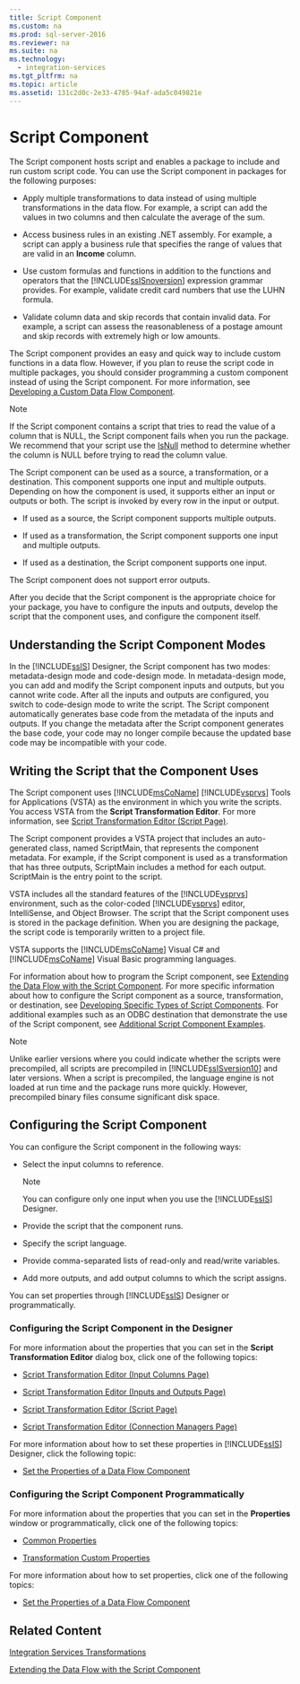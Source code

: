 ```yaml
---
title: Script Component
ms.custom: na
ms.prod: sql-server-2016
ms.reviewer: na
ms.suite: na
ms.technology: 
  - integration-services
ms.tgt_pltfrm: na
ms.topic: article
ms.assetid: 131c2d0c-2e33-4785-94af-ada5c049821e
---
```

# Script Component
  The Script component hosts script and enables a package to include and run custom script code. You can use the Script component in packages for the following purposes:  
  
-   Apply multiple transformations to data instead of using multiple transformations in the data flow. For example, a script can add the values in two columns and then calculate the average of the sum.  
  
-   Access business rules in an existing .NET assembly. For example, a script can apply a business rule that specifies the range of values that are valid in an **Income** column.  
  
-   Use custom formulas and functions in addition to the functions and operators that the [!INCLUDE[ssISnoversion](../../Topics/TopicNameContainA/includes/ssISnoversion_md.md)] expression grammar provides. For example, validate credit card numbers that use the LUHN formula.  
  
-   Validate column data and skip records that contain invalid data. For example, a script can assess the reasonableness of a postage amount and skip records with extremely high or low amounts.  
  
 The Script component provides an easy and quick way to include custom functions in a data flow. However, if you plan to reuse the script code in multiple packages, you should consider programming a custom component instead of using the Script component. For more information, see [Developing a Custom Data Flow Component](../Topic/Developing%20a%20Custom%20Data%20Flow%20Component.md).  
  
> [!NOTE]  
>  If the Script component contains a script that tries to read the value of a column that is NULL, the Script component fails when you run the package. We recommend that your script use the [IsNull](assetId:///M:Microsoft.SqlServer.Dts.Pipeline.ScriptBuffer.IsNull(System.Int32)) method to determine whether the column is NULL before trying to read the column value.  
  
 The Script component can be used as a source, a transformation, or a destination. This component supports one input and multiple outputs. Depending on how the component is used, it supports either an input or outputs or both. The script is invoked by every row in the input or output.  
  
-   If used as a source, the Script component supports multiple outputs.  
  
-   If used as a transformation, the Script component supports one input and multiple outputs.  
  
-   If used as a destination, the Script component supports one input.  
  
 The Script component does not support error outputs.  
  
 After you decide that the Script component is the appropriate choice for your package, you have to configure the inputs and outputs, develop the script that the component uses, and configure the component itself.  
  
## Understanding the Script Component Modes  
 In the [!INCLUDE[ssIS](../../Topics/TopicNameContainA/includes/ssIS_md.md)] Designer, the Script component has two modes: metadata-design mode and code-design mode. In metadata-design mode, you can add and modify the Script component inputs and outputs, but you cannot write code. After all the inputs and outputs are configured, you switch to code-design mode to write the script. The Script component automatically generates base code from the metadata of the inputs and outputs. If you change the metadata after the Script component generates the base code, your code may no longer compile because the updated base code may be incompatible with your code.  
  
## Writing the Script that the Component Uses  
 The Script component uses [!INCLUDE[msCoName](../../Topics/TopicNameContainA/includes/msCoName_md.md)] [!INCLUDE[vsprvs](../../Topics/TopicNameContainA/includes/vsprvs_md.md)] Tools for Applications (VSTA) as the environment in which you write the scripts. You access VSTA from the **Script Transformation Editor**. For more information, see [Script Transformation Editor &#40;Script Page&#41;](../../Topics/TopicNameNotContainA/Script-Transformation-Editor--Script-Page-.md).  
  
 The Script component provides a VSTA project that includes an auto-generated class, named ScriptMain, that represents the component metadata. For example, if the Script component is used as a transformation that has three outputs, ScriptMain includes a method for each output. ScriptMain is the entry point to the script.  
  
 VSTA includes all the standard features of the [!INCLUDE[vsprvs](../../Topics/TopicNameContainA/includes/vsprvs_md.md)] environment, such as the color-coded [!INCLUDE[vsprvs](../../Topics/TopicNameContainA/includes/vsprvs_md.md)] editor, IntelliSense, and Object Browser. The script that the Script component uses is stored in the package definition. When you are designing the package, the script code is temporarily written to a project file.  
  
 VSTA supports the [!INCLUDE[msCoName](../../Topics/TopicNameContainA/includes/msCoName_md.md)] Visual C# and [!INCLUDE[msCoName](../../Topics/TopicNameContainA/includes/msCoName_md.md)] Visual Basic programming languages.  
  
 For information about how to program the Script component, see [Extending the Data Flow with the Script Component](../Topic/Extending%20the%20Data%20Flow%20with%20the%20Script%20Component.md). For more specific information about how to configure the Script component as a source, transformation, or destination, see [Developing Specific Types of Script Components](../Topic/Developing%20Specific%20Types%20of%20Script%20Components.md). For additional examples such as an ODBC destination that demonstrate the use of the Script component, see [Additional Script Component Examples](../Topic/Additional%20Script%20Component%20Examples.md).  
  
> [!NOTE]  
>  Unlike earlier versions where you could indicate whether the scripts were precompiled, all scripts are precompiled in [!INCLUDE[ssISversion10](../../Topics/TopicNameNotContainA/includes/ssISversion10_md.md)] and later versions. When a script is precompiled, the language engine is not loaded at run time and the package runs more quickly. However, precompiled binary files consume significant disk space.  
  
## Configuring the Script Component  
 You can configure the Script component in the following ways:  
  
-   Select the input columns to reference.  
  
    > [!NOTE]  
    >  You can configure only one input when you use the [!INCLUDE[ssIS](../../Topics/TopicNameContainA/includes/ssIS_md.md)] Designer.  
  
-   Provide the script that the component runs.  
  
-   Specify the script language.  
  
-   Provide comma-separated lists of read-only and read/write variables.  
  
-   Add more outputs, and add output columns to which the script assigns.  
  
 You can set properties through [!INCLUDE[ssIS](../../Topics/TopicNameContainA/includes/ssIS_md.md)] Designer or programmatically.  
  
### Configuring the Script Component in the Designer  
 For more information about the properties that you can set in the **Script Transformation Editor** dialog box, click one of the following topics:  
  
-   [Script Transformation Editor &#40;Input Columns Page&#41;](../../Topics/TopicNameNotContainA/Script-Transformation-Editor--Input-Columns-Page-.md)  
  
-   [Script Transformation Editor &#40;Inputs and Outputs Page&#41;](../../Topics/TopicNameNotContainA/Script-Transformation-Editor--Inputs-and-Outputs-Page-.md)  
  
-   [Script Transformation Editor &#40;Script Page&#41;](../../Topics/TopicNameNotContainA/Script-Transformation-Editor--Script-Page-.md)  
  
-   [Script Transformation Editor &#40;Connection Managers Page&#41;](../../Topics/TopicNameNotContainA/Script-Transformation-Editor--Connection-Managers-Page-.md)  
  
 For more information about how to set these properties in [!INCLUDE[ssIS](../../Topics/TopicNameContainA/includes/ssIS_md.md)] Designer, click the following topic:  
  
-   [Set the Properties of a Data Flow Component](../../Topics/TopicNameContainA/Set-the-Properties-of-a-Data-Flow-Component.md)  
  
### Configuring the Script Component Programmatically  
 For more information about the properties that you can set in the **Properties** window or programmatically, click one of the following topics:  
  
-   [Common Properties](../../Topics/TopicNameNotContainA/Common-Properties.md)  
  
-   [Transformation Custom Properties](../../Topics/TopicNameNotContainA/Transformation-Custom-Properties.md)  
  
 For more information about how to set properties, click one of the following topics:  
  
-   [Set the Properties of a Data Flow Component](../../Topics/TopicNameContainA/Set-the-Properties-of-a-Data-Flow-Component.md)  
  
## Related Content  
 [Integration Services Transformations](../../Topics/TopicNameNotContainA/Integration-Services-Transformations.md)  
  
 [Extending the Data Flow with the Script Component](../Topic/Extending%20the%20Data%20Flow%20with%20the%20Script%20Component.md)  
  
  